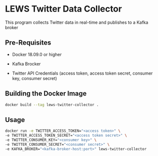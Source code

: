 # LEWS Twitter Data Collector

This program collects Twitter data in real-time and publishes to a Kafka broker

## Pre-Requisites

- Docker 18.09.0 or higher

- Kafka Brocker

- Twitter API Credentials (access token, access token secret, consumer key, consumer secret)


## Building the Docker Image


```bash
docker build --tag lews-twitter-collector .
```

## Usage

```bash
docker run -e TWITTER_ACCESS_TOKEN="<access token>" \
-e TWITTER_ACCESS_TOKEN_SECRET="<access token secret>" \
-e TWITTER_CONSUMER_KEY="<consumer key>" \
-e TWITTER_CONSUMER_SECRET="<consumer secret>" \
-e KAFKA_BROKER="<kafka-broker-host:port>" lews-twitter-collector
```
